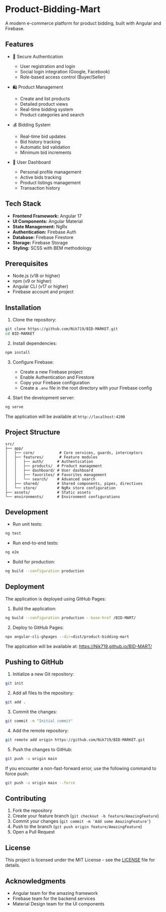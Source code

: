 # Product-Bidding-Mart

A modern e-commerce platform for product bidding, built with Angular and Firebase.

## Features

- 🔐 Secure Authentication
  - User registration and login
  - Social login integration (Google, Facebook)
  - Role-based access control (Buyer/Seller)

- 🛍️ Product Management
  - Create and list products
  - Detailed product views
  - Real-time bidding system
  - Product categories and search

- 💰 Bidding System
  - Real-time bid updates
  - Bid history tracking
  - Automatic bid validation
  - Minimum bid increments

- 👥 User Dashboard
  - Personal profile management
  - Active bids tracking
  - Product listings management
  - Transaction history

<!-- - ❤️ Favorites
  - Add products to favorites
  - View and manage favorite products

- 🔍 Advanced Search
  - Search products by title, description, and category
  - Filter products by price range, condition, and location -->

## Tech Stack

- **Frontend Framework:** Angular 17
- **UI Components:** Angular Material
- **State Management:** NgRx
- **Authentication:** Firebase Auth
- **Database:** Firebase Firestore
- **Storage:** Firebase Storage
- **Styling:** SCSS with BEM methodology

## Prerequisites

- Node.js (v18 or higher)
- npm (v9 or higher)
- Angular CLI (v17 or higher)
- Firebase account and project

## Installation

1. Clone the repository:
```bash
git clone https://github.com/Nik719/BID-MARKET.git
cd BID-MARKET
```

2. Install dependencies:
```bash
npm install
```

3. Configure Firebase:
   - Create a new Firebase project
   - Enable Authentication and Firestore
   - Copy your Firebase configuration
   - Create a `.env` file in the root directory with your Firebase config

4. Start the development server:
```bash
ng serve
```

The application will be available at `http://localhost:4200`

## Project Structure

```
src/
├── app/
│   ├── core/           # Core services, guards, interceptors
│   ├── features/       # Feature modules
│   │   ├── auth/      # Authentication
│   │   ├── products/  # Product management
│   │   ├── dashboard/ # User dashboard
│   │   ├── favorites/ # Favorites management
│   │   └── search/    # Advanced search
│   ├── shared/        # Shared components, pipes, directives
│   └── store/         # NgRx store configuration
├── assets/            # Static assets
└── environments/      # Environment configurations
```

## Development

- Run unit tests:
```bash
ng test
```

- Run end-to-end tests:
```bash
ng e2e
```

- Build for production:
```bash
ng build --configuration production
```

## Deployment

The application is deployed using GitHub Pages:

1. Build the application:
```bash
ng build --configuration production --base-href /BID-MART/
```

2. Deploy to GitHub Pages:
```bash
npx angular-cli-ghpages --dir=dist/product-bidding-mart
```

The application will be available at: https://Nik719.github.io/BID-MART/

## Pushing to GitHub

1. Initialize a new Git repository:
```bash
git init
```

2. Add all files to the repository:
```bash
git add .
```

3. Commit the changes:
```bash
git commit -m "Initial commit"
```

4. Add the remote repository:
```bash
git remote add origin https://github.com/Nik719/BID-MARKET.git
```

5. Push the changes to GitHub:
```bash
git push -u origin main
```

If you encounter a non-fast-forward error, use the following command to force push:
```bash
git push -u origin main --force
```

## Contributing

1. Fork the repository
2. Create your feature branch (`git checkout -b feature/AmazingFeature`)
3. Commit your changes (`git commit -m 'Add some AmazingFeature'`)
4. Push to the branch (`git push origin feature/AmazingFeature`)
5. Open a Pull Request

## License

This project is licensed under the MIT License - see the [LICENSE](LICENSE) file for details.

## Acknowledgments

- Angular team for the amazing framework
- Firebase team for the backend services
- Material Design team for the UI components

